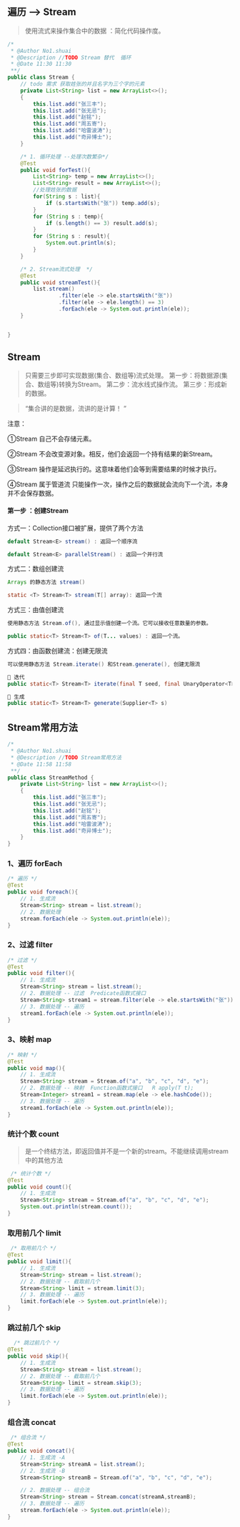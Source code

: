

## 遍历 --> Stream

>   使用流式来操作集合中的数据 ：简化代码操作度。

```java
/*
 * @Author No1.shuai
 * @Description //TODO Stream 替代  循环
 * @Date 11:30 11:30
 **/
public class Stream {
    // todo 需求 获取姓张的并且名字为三个字的元素
    private List<String> list = new ArrayList<>();
    {
        this.list.add("张三丰");
        this.list.add("张无忌");
        this.list.add("赵铭");
        this.list.add("周五寄");
        this.list.add("哈雷波涛");
        this.list.add("奇异博士");
    }

    /* 1. 循环处理 --处理次数繁杂*/
    @Test
    public void forTest(){
        List<String> temp = new ArrayList<>();
        List<String> result = new ArrayList<>();
        //处理姓张的数据
        for(String s : list){
            if (s.startsWith("张")) temp.add(s);
        }
        for (String s : temp){
            if (s.length() == 3) result.add(s);
        }
        for (String s : result){
            System.out.println(s);
        }
    }

    /* 2. Stream流式处理  */
    @Test
    public void streamTest(){
        list.stream()
                .filter(ele -> ele.startsWith("张"))
                .filter(ele -> ele.length() == 3)
                .forEach(ele -> System.out.println(ele));
    }


}
```



## Stream

> 只需要三步即可实现数据(集合、数组等)流式处理。
> 第一步：将数据源(集合、数组等)转换为Stream。   第二步：流水线式操作流。      第三步：形成新的数据。

> “集合讲的是数据，流讲的是计算！ ”

注意：

①Stream 自己不会存储元素。

②Stream 不会改变源对象。相反，他们会返回一个持有结果的新Stream。

③Stream 操作是延迟执行的。这意味着他们会等到需要结果的时候才执行。

④Stream 属于管道流 只能操作一次，操作之后的数据就会流向下一个流，本身并不会保存数据。


#### 第一步 ：创建Stream

方式一：Collection接口被扩展，提供了两个方法

```java
default Stream<E> stream() : 返回一个顺序流

default Stream<E> parallelStream() : 返回一个并行流
```

方式二：数组创建流

```java
Arrays 的静态方法 stream()

static <T> Stream<T> stream(T[] array): 返回一个流
```

方式三：由值创建流

```java
使用静态方法 Stream.of(), 通过显示值创建一个流。它可以接收任意数量的参数。

public static<T> Stream<T> of(T... values) : 返回一个流。
```

方式四：由函数创建流：创建无限流

```java
可以使用静态方法 Stream.iterate() 和Stream.generate(), 创建无限流    

 迭代
public static<T> Stream<T> iterate(final T seed, final UnaryOperator<T> f)

 生成
public static<T> Stream<T> generate(Supplier<T> s)
```





## Stream常用方法

```java
/*
 * @Author No1.shuai
 * @Description //TODO Stream常用方法
 * @Date 11:58 11:58
 **/
public class StreamMethod {
    private List<String> list = new ArrayList<>();
    {
        this.list.add("张三丰");
        this.list.add("张无忌");
        this.list.add("赵铭");
        this.list.add("周五寄");
        this.list.add("哈雷波涛");
        this.list.add("奇异博士");
    }
}
```

### 1、遍历 forEach

```java
/* 遍历 */
@Test
public void foreach(){
    // 1. 生成流
    Stream<String> stream = list.stream();
    // 2. 数据处理
    stream.forEach(ele -> System.out.println(ele));
}
```



### 2、过滤 filter

```java
/* 过滤 */
@Test
public void filter(){
    // 1. 生成流
    Stream<String> stream = list.stream();
    // 2. 数据处理 -- 过滤  Predicate函数式接口
    Stream<String> stream1 = stream.filter(ele -> ele.startsWith("张"));
    // 3. 数据处理 -- 遍历
    stream1.forEach(ele -> System.out.println(ele));
}
```



### 3、映射 map

```java
/* 映射 */
@Test
public void map(){
    // 1. 生成流
    Stream<String> stream = Stream.of("a", "b", "c", "d", "e");
    // 2. 数据处理 -- 映射  Function函数式接口   R apply(T t);
    Stream<Integer> stream1 = stream.map(ele -> ele.hashCode());
    // 3. 数据处理 -- 遍历
    stream1.forEach(ele -> System.out.println(ele));
}
```



### 统计个数 count

>   是一个终结方法，即返回值并不是一个新的stream。不能继续调用stream中的其他方法

```java
 /* 统计个数 */
@Test
public void count(){
    // 1. 生成流
    Stream<String> stream = Stream.of("a", "b", "c", "d", "e");
    System.out.println(stream.count());
}
```



### 取用前几个 limit 

```java
 /* 取用前几个 */
@Test
public void limit(){
    // 1. 生成流
    Stream<String> stream = list.stream();
    // 2. 数据处理 -- 截取前几个
    Stream<String> limit = stream.limit(3);
    // 3. 数据处理 -- 遍历
    limit.forEach(ele -> System.out.println(ele));
}
```



### 跳过前几个 skip

```java
  /* 跳过前几个 */
@Test
public void skip(){
    // 1. 生成流
    Stream<String> stream = list.stream();
    // 2. 数据处理 -- 截取前几个
    Stream<String> limit = stream.skip(3);
    // 3. 数据处理 -- 遍历
    limit.forEach(ele -> System.out.println(ele));
}
```



### 组合流 concat

```java
 /* 组合流 */
@Test
public void concat(){
    // 1. 生成流 -A
    Stream<String> streamA = list.stream();
    // 2. 生成流 -B
    Stream<String> streamB = Stream.of("a", "b", "c", "d", "e");

    // 2. 数据处理 -- 组合流
    Stream<String> stream = Stream.concat(streamA,streamB);
    // 3. 数据处理 -- 遍历
    stream.forEach(ele -> System.out.println(ele));
}
```

